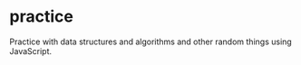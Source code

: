 practice
========
Practice with data structures and algorithms and other random things using
JavaScript.
